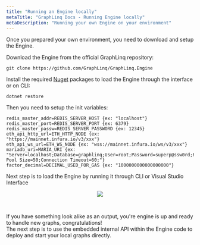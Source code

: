 ```yaml
---
title: "Running an Engine locally"
metaTitle: "GraphLinq Docs - Running Engine locally"
metaDescription: "Running your own Engine on your environment"
---
```


Once you prepared your own environment, you need to download and setup the Engine.

Download the Engine from the official GraphLinq repository:
```
git clone https://github.com/GraphLinq/GraphLinq.Engine
```


Install the required <a href="https://www.nuget.org/">Nuget</a> packages to load the Engine through the interface or on CLI:
```
dotnet restore
```

Then you need to setup the init variables:
```
redis_master_addr=REDIS_SERVER_HOST {ex: "localhost"}
redis_master_port=REDIS_SERVER_PORT {ex: 6379}
redis_master_passw=REDIS_SERVER_PASSWORD {ex: 12345}
eth_api_http_url=ETH_HTTP_NODE {ex: "https://mainnet.infura.io/v3/xxx"}
eth_api_ws_url=ETH_WS_NODE {ex: "wss://mainnet.infura.io/ws/v3/xxx"}
mariadb_uri=MARIA_URI {ex: "Server=localhost;Database=graphlinq;User=root;Password=superp@ssw0rd;Port=3306;Max Pool Size=50;Connection Timeout=60;"}
factor_decimal=DECIMAL_USED_FOR_GAS {ex: "1000000000000000000"}
```

Next step is to load the Engine by running it through CLI or Visual Studio Interface
<center>
<img src="https://graphlinq.io/docs-images/engine.png"
     style="margin-bottom:30px;" />
</center>

If you have something look alike as an output, you're engine is up and ready to handle new graphs, congratulations!<br/>
The next step is to use the embedded internal API within the Engine code to deploy and start your local graphs directly.
